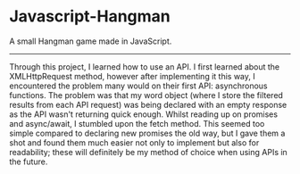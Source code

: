 # Javascript-Hangman
A small Hangman game made in JavaScript.

-----

Through this project, I learned how to use an API. I first learned about the XMLHttpRequest method, however after implementing it this way, I encountered the problem many would on their first API: asynchronous functions. The problem was that my word object (where I store the filtered results from each API request) was being declared with an empty response as the API wasn't returning quick enough.
Whilst reading up on promises and async/await, I stumbled upon the fetch method. This seemed too simple compared to declaring new promises the old way, but I gave them a shot and found them much easier not only to implement but also for readability; these will definitely be my method of choice when using APIs in the future.

